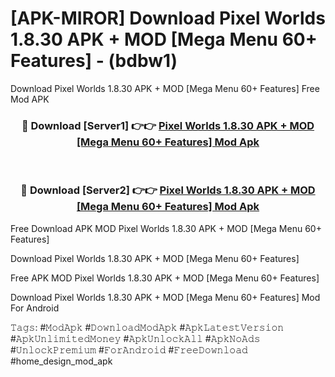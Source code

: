 # [APK-MIROR] Download Pixel Worlds 1.8.30 APK + MOD [Mega Menu 60+ Features] - (bdbw1)
Download Pixel Worlds 1.8.30 APK + MOD [Mega Menu 60+ Features] Free Mod APK

<div align="center">
<h3>🔴 Download [Server1] 👉👉 <a href="https://apk-comot.site?title=Pixel_Worlds_1.8.30_APK_+_MOD_[Mega_Menu_60+_Features]">Pixel Worlds 1.8.30 APK + MOD [Mega Menu 60+ Features] Mod Apk</a></h3><br>

<h3>🔴 Download [Server2] 👉👉 <a href="https://apk-comot.site?title=Pixel_Worlds_1.8.30_APK_+_MOD_[Mega_Menu_60+_Features]">Pixel Worlds 1.8.30 APK + MOD [Mega Menu 60+ Features] Mod Apk</a></h3>
</div>


Free Download APK MOD Pixel Worlds 1.8.30 APK + MOD [Mega Menu 60+ Features]

Download Pixel Worlds 1.8.30 APK + MOD [Mega Menu 60+ Features] 

Free APK MOD Pixel Worlds 1.8.30 APK + MOD [Mega Menu 60+ Features] 

Download Pixel Worlds 1.8.30 APK + MOD [Mega Menu 60+ Features] Mod For Android

𝚃𝚊𝚐𝚜: #𝙼𝚘𝚍𝙰𝚙𝚔 #𝙳𝚘𝚠𝚗𝚕𝚘𝚊𝚍𝙼𝚘𝚍𝙰𝚙𝚔 #𝙰𝚙𝚔𝙻𝚊𝚝𝚎𝚜𝚝𝚅𝚎𝚛𝚜𝚒𝚘𝚗 #𝙰𝚙𝚔𝚄𝚗𝚕𝚒𝚖𝚒𝚝𝚎𝚍𝙼𝚘𝚗𝚎𝚢 #𝙰𝚙𝚔𝚄𝚗𝚕𝚘𝚌𝚔𝙰𝚕𝚕 #𝙰𝚙𝚔𝙽𝚘𝙰𝚍𝚜 #𝚄𝚗𝚕𝚘𝚌𝚔𝙿𝚛𝚎𝚖𝚒𝚞𝚖 #𝙵𝚘𝚛𝙰𝚗𝚍𝚛𝚘𝚒𝚍 #𝙵𝚛𝚎𝚎𝙳𝚘𝚠𝚗𝚕𝚘𝚊𝚍 #home_design_mod_apk
